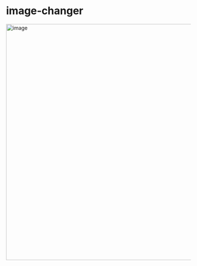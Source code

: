 # image-changer

<img width="642" alt="image" src="https://github.com/Shaukatali11/image-changer/assets/91846164/c15ca656-1afe-4598-89ae-94bcea015700">
